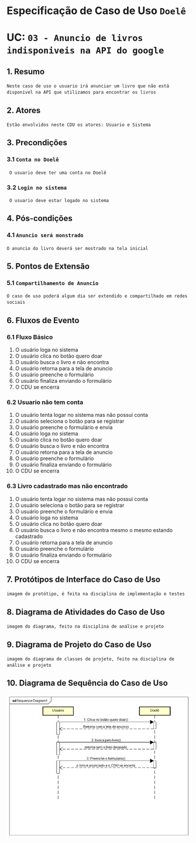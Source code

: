 # Especificação de Caso de Uso `Doelê` 

# UC: `03 - Anuncio de livros indisponiveis na API do google`
	  
## 1. Resumo  

`Neste caso de uso o usuario irá anunciar um livro que não está disponivel na API que utilizamos para encontrar os livros`  

## 2. Atores

`Estão envolvidos neste CDU os atores: Usuario e Sistema`  

## 3. Precondições  

### 3.1 `Conta no Doelê`

` O usuario deve ter uma conta no Doelê`
  
### 3.2 `Login no sistema`
  
` O usuario deve estar logado no sistema`

## 4. Pós-condições

### 4.1 `Anuncio será monstrado`

`O anuncio do livro deverá ser mostrado na tela inicial`

## 5. Pontos de Extensão

### 5.1 `Compartilhamento de Anuncio`

`O caso de uso poderá algum dia ser extendido e compartilhado em redes sociais`  

## 6. Fluxos de Evento

### 6.1 Fluxo Básico

1. O usuário loga no sistema 
2. O usuário clica no botão quero doar
3. O usuário busca o livro e não encontra
4. O usuário retorna para a tela de anuncio
5. O usuário preenche o formulário
6. O usuário finaliza enviando o formulário
7. O CDU se encerra  

### 6.2 Usuario não tem conta
  
1. O usuário tenta logar no sistema mas não possui conta
2. O usuário seleciona o botão para se registrar
3. O usuário preenche o formulário e envia
4. O usuário loga no sistema 
5. O usuário clica no botão quero doar
6. O usuário busca o livro e não encontra
7. O usuário retorna para a tela de anuncio
8. O usuário preenche o formulário
9. O usuário finaliza enviando o formulário
10. O CDU se encerra

### 6.3 Livro cadastrado mas não encontrado  

1. O usuário tenta logar no sistema mas não possui conta
2. O usuário seleciona o botão para se registrar
3. O usuário preenche o formulário e envia
4. O usuário loga no sistema 
5. O usuário clica no botão quero doar
6. O usuário busca o livro e não encontra mesmo o mesmo estando cadastrado 
7. O usuário retorna para a tela de anuncio
8. O usuário preenche o formulário
9. O usuário finaliza enviando o formulário
10. O CDU se encerra
  
## 7. Protótipos de Interface do Caso de Uso  

`imagem do protótipo, é feita na disciplina de implementação e testes`

## 8. Diagrama de Atividades do Caso de Uso

`imagem do diagrama, feito na disciplina de análise e projeto`

## 9. Diagrama de Projeto do Caso de Uso

`imagem do diagrama de classes de projeto, feito na disciplina de análise e projeto`

## 10. Diagrama de Sequência do Caso de Uso

![Diagrama de casos de uso](dss-cdu03-anuncioLivroNaoEncontrado.png)